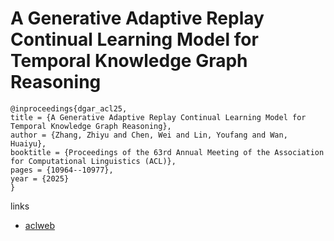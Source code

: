 # A Generative Adaptive Replay Continual Learning Model for Temporal Knowledge Graph Reasoning

```
@inproceedings{dgar_acl25,
title = {A Generative Adaptive Replay Continual Learning Model for Temporal Knowledge Graph Reasoning},
author = {Zhang, Zhiyu and Chen, Wei and Lin, Youfang and Wan, Huaiyu},
booktitle = {Proceedings of the 63rd Annual Meeting of the Association for Computational Linguistics (ACL)},
pages = {10964--10977},
year = {2025}
}
```

links
- [aclweb](https://aclanthology.org/2025.acl-long.537/)
